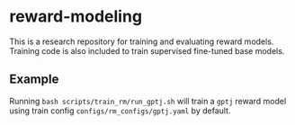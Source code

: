 # reward-modeling

This is a research repository for training and evaluating reward models. Training code is also included to train supervised fine-tuned base models.

## Example

Running `bash scripts/train_rm/run_gptj.sh` will train a `gptj` reward model using train config `configs/rm_configs/gptj.yaml` by default. 
